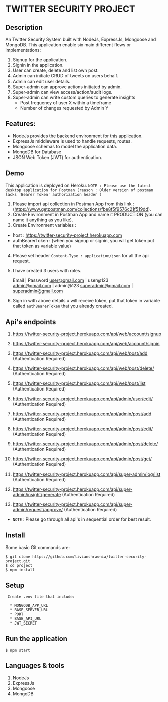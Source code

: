 # TWITTER SECURITY PROJECT

## Description

An Twitter Security System built with NodeJs, ExpressJs, Mongoose and MongoDB. This application enable six main different flows or implementations:

1. Signup for the application.
2. Signin in the application.
3. User can create, delete and list own post.
4. Admin can initiate CRUD of tweets on users behalf.
5. Admin can edit user details.
6. Super-admin can approve actions initiated by admin.
7. Super-admin can view access/action/audit logs.
8. Super-admin can write custom queries to generate insights
    - Post frequency of user X within a timeframe
    - Number of changes requested by Admin Y


## Features:
  * NodeJs provides the backend environment for this application.
  * ExpressJs middleware is used to handle requests, routes.
  * Mongoose schemas to model the application data.
  * MongoDB for Database
  * JSON Web Token (JWT) for authentication.


## Demo

This application is deployed on Heroku.
`NOTE : Please use the latest desktop application for Postman (reason : Older version of postman lacks 'Bearer Token' authorization header )`

1. Please import api collection in Postman App from this link : (https://www.getpostman.com/collections/fbe8f5f9576c21f519dd).
2. Create Environment in Postman App and name it PRODUCTION (you can name it anything as you like).
3. Create Environment variables :
  * host : https://twitter-security-project.herokuapp.com
  * authBearerToken : (when you signup or signin, you will get token put that token as variable value)
4. Please set header `Content-Type : application/json` for all the api request.
5. I have created 3 users with roles.

     Email                  |        Password
  user@gmail.com            |     user@123     
  admin@gmail.com           |     admin@123
  superadmin@gmail.com      |     superadmin@gmail.com  

6. Sign in with above details u will receive token, put that token in variable called `authBearerToken` that you already created.


## Api's endpoints

1. https://twitter-security-project.herokuapp.com/api/web/account/signup
2. https://twitter-security-project.herokuapp.com/api/web/account/signin
3. https://twitter-security-project.herokuapp.com/api/web/post/add         (Authentication Required)
4. https://twitter-security-project.herokuapp.com/api/web/post/delete/         (Authentication Required)
5. https://twitter-security-project.herokuapp.com/api/web/post/list         (Authentication Required)

6. https://twitter-security-project.herokuapp.com/api/admin/user/edit/         (Authentication Required)
7. https://twitter-security-project.herokuapp.com/api/admin/post/add         (Authentication Required)
8. https://twitter-security-project.herokuapp.com/api/admin/post/edit/         (Authentication Required)
9. https://twitter-security-project.herokuapp.com/api/admin/post/delete/         (Authentication Required)
10. https://twitter-security-project.herokuapp.com/api/admin/post/get/         (Authentication Required)

11. https://twitter-security-project.herokuapp.com/api/super-admin/log/list         (Authentication Required)
12. https://twitter-security-project.herokuapp.com/api/super-admin/insight/generate         (Authentication Required)
13. https://twitter-security-project.herokuapp.com/api/super-admin/request/approve/         (Authentication Required)
  * `NOTE` : Please go through all api's in sequential order for best result. 


## Install

Some basic Git commands are:

```
$ git clone https://github.com/livianshrawnia/twitter-security-project.git
$ cd project
$ npm install
```

## Setup

```
 Create .env file that include:

  * MONGODB_APP_URL
  * BASE_SERVER_URL
  * PORT
  * BASE_API_URL
  * JWT_SECRET
```

## Run the application

```
$ npm start
```

## Languages & tools

1. NodeJs
2. ExpressJs
3. Mongoose
4. MongoDB